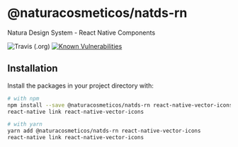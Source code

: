 # @naturacosmeticos/natds-rn

Natura Design System - React Native Components

![Travis (.org)](https://img.shields.io/travis/natura-cosmeticos/natds.svg)
[![Known Vulnerabilities](https://snyk.io/test/github/natura-cosmeticos/natds/badge.svg?targetFile=package.json)](https://snyk.io/test/github/natura-cosmeticos/natds/packages/mobile)

## Installation

Install the packages in your project directory with:

```sh
# with npm
npm install --save @naturacosmeticos/natds-rn react-native-vector-icons
react-native link react-native-vector-icons

# with yarn
yarn add @naturacosmeticos/natds-rn react-native-vector-icons
react-native link react-native-vector-icons
```
